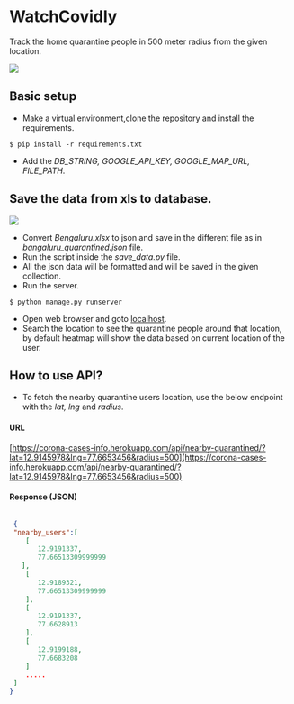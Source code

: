 # WatchCovidly

Track the home quarantine people in 500 meter radius from the given location.


![](quarantine_heatmap.png)


## Basic setup
  * Make a virtual environment,clone the repository and install the requirements.

  ```
  $ pip install -r requirements.txt
  ```
 * Add the *DB_STRING, GOOGLE_API_KEY, GOOGLE_MAP_URL, FILE_PATH*.
 
## Save the data from xls to database.
  ![](banglore_xls.png)
  
  * Convert *Bengaluru.xlsx* to json and save in the different file as in *bangaluru_quarantined.json* file.
  * Run the script inside the *save_data.py* file.
  * All the json data will be formatted and will be saved in the given collection.
  * Run the server.    
     
  ```
  $ python manage.py runserver
  ```
  * Open web browser and goto [localhost](http://127.0.0.1:8000/).
  * Search the location to see the quarantine people around that location, by
    default heatmap will show the data based on current location of the user. 

## How to use API?
  * To fetch the nearby quarantine users location, use the below endpoint with the *lat, lng* and *radius*.
  
  #### URL
  [https://corona-cases-info.herokuapp.com/api/nearby-quarantined/?lat=12.9145978&lng=77.6653456&radius=500](https://corona-cases-info.herokuapp.com/api/nearby-quarantined/?lat=12.9145978&lng=77.6653456&radius=500)
  
  #### Response (JSON) 
  ```json
 
   {
   "nearby_users":[
      [
         12.9191337,
         77.66513309999999
     ],
      [
         12.9189321,
         77.66513309999999
      ],
      [
         12.9191337,
         77.6628913
      ],
      [
         12.9199188,
         77.6683208
      ]
      .....
   ]
}
  
  
  
  
